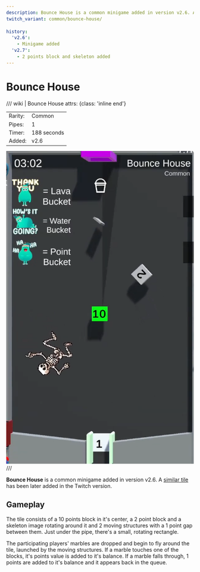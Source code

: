 ```yaml
---
description: Bounce House is a common minigame added in version v2.6. A similar title has been later added in the Twitch version.
twitch_variant: common/bounce-house/

history:
  'v2.6':
    - Minigame added
  'v2.7':
    - 2 points block and skeleton added
---
```


# Bounce House

/// wiki | Bounce House
    attrs: {class: 'inline end'}

|         |                               |
|---------|-------------------------------|
| Rarity: | Common                        |
| Pipes:  | 1                             |
| Timer:  | 188 seconds                   |
| Added:  | v2.6                          |

![bounce-house](../../assets/images/minigames/youtube/bounce-house.png)
///

**Bounce House** is a common minigame added in version v2.6. A [similar tile](../../twitch-minigames/common/bounce-house.md) has been later added in the Twitch version.

## Gameplay

The tile consists of a 10 points block in it's center, a 2 point block and a skeleton image rotating around it and 2 moving structures with a 1 point gap between them. Just under the pipe, there's a small, rotating rectangle.

The participating players' marbles are dropped and begin to fly around the tile, launched by the moving structures. If a marble touches one of the blocks, it's points value is added to it's balance. If a marble falls through, 1 points are added to it's balance and it appears back in the queue.